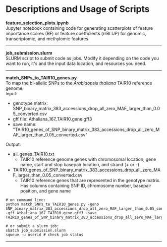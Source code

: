 # Descriptions and Usage of Scripts
__feature_selection_plots.ipynb__<br />
Jupyter notebook containing code for generating scatterplots of feature importance scores (RF) or feature coefficients (rrBLUP) for genomic, transcriptomic, and methylomic features.
***
__job_submission.slurm__<br />
SLURM script to submit code as jobs. Modify it depending on the code you want to run, it's and the input data location, and resources you need.
***
__match_SNPs_to_TAIR10_genes.py__<br />
To map the bi-allelic SNPs to the *Arabidopsis thaliana* TAIR10 reference genome.<br />
Input:
- genotype matrix: SNP_binary_matrix_383_accessions_drop_all_zero_MAF_larger_than_0.05_converted.csv 
- gff file: Athaliana_167_TAIR10.gene.gff3
- save name: "TAIR10_genes_of_SNP_binary_matrix_383_accessions_drop_all_zero_MAF_larger_than_0.05_converted.csv"

Output:
- all_genes_TAIR10.txt
    - TAIR10 reference genome genes with chromosomal location, gene name, start and stop basepair location, and strand (+ or -)
- TAIR10_genes_of_SNP_binary_matrix_383_accessions_drop_all_zero_MAF_larger_than_0.05_converted.csv
    - TAIR10 reference genes that are represented in the genotype matrix. Has columns containing SNP ID, chromosome number, basepair position, and gene name
```
# on command line:
python match_SNPs_to_TAIR10_genes.py -geno SNP_binary_matrix_383_accessions_drop_all_zero_MAF_larger_than_0.05_converted.csv -gff Athaliana_167_TAIR10.gene.gff3 -save TAIR10_genes_of_SNP_binary_matrix_383_accessions_drop_all_zero_MAF_larger_than_0.05_converted.csv 

# or submit a slurm job:
sbatch job_submission.slurm
squeue -u userid # check job status
```
***
